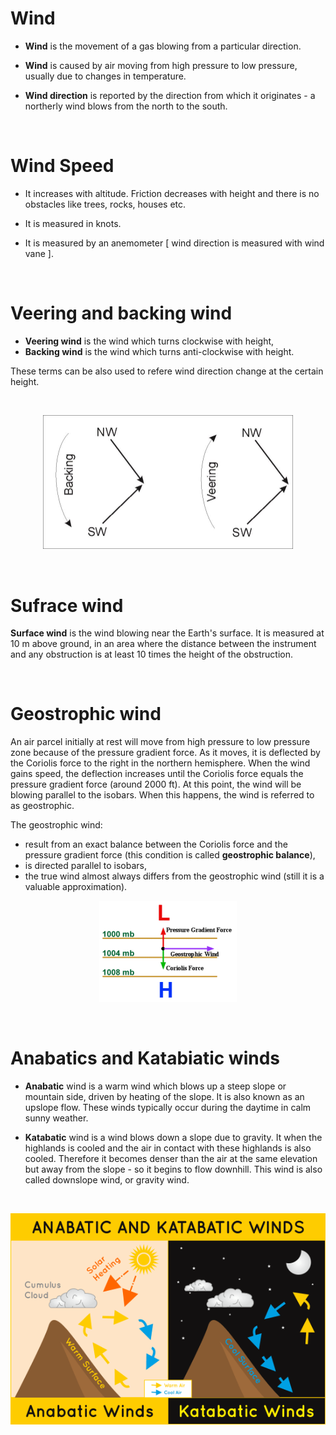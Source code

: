 # Wind

- **Wind** is the movement of a gas blowing from a particular direction.

- **Wind** is caused by air moving from high pressure to low pressure, usually due to changes in temperature.

- **Wind direction** is reported by the direction from which it originates - a northerly wind blows from the north to the south.

<br/>

# Wind Speed

- It increases with altitude. Friction decreases with height and there is no obstacles like trees, rocks, houses etc. 

- It is measured in knots.

- It is measured by an anemometer [ wind direction is measured with wind vane ].

<br/>

# Veering and backing wind

- **Veering wind** is the wind which turns clockwise with height,
- **Backing wind** is the wind which turns anti-clockwise with height.

These terms can be also used to refere wind direction change at the certain height. 

<br/>

<p align="center">
  <img width="400" src="/imgs/backing-veering.jpg">
</p>

<br/>

# Sufrace wind

**Surface wind** is the wind blowing near the Earth's surface. It is measured at 10 m above ground, in an area where the distance between the instrument and any obstruction is at least 10 times the height of the obstruction.

<br/>

# Geostrophic wind

An air parcel initially at rest will move from high pressure to low pressure zone because of the pressure gradient force. As it moves, it is deflected by the Coriolis force to the right in the northern hemisphere. When the wind gains speed, the deflection increases until the Coriolis force equals the pressure gradient force (around 2000 ft). At this point, the wind will be blowing parallel to the isobars. When this happens, the wind is referred to as geostrophic.

The geostrophic wind:
- result from an exact balance between the Coriolis force and the pressure gradient force (this condition is called **geostrophic balance**),
- is directed parallel to isobars,
- the true wind almost always differs from the geostrophic wind (still it is a valuable approximation).

<p align="center">
  <img  src="/imgs/geostrophic-wind.gif">
</p>

<br/>


# Anabatics and Katabiatic winds

- **Anabatic** wind is a warm wind which blows up a steep slope or mountain side, driven by heating of the slope. It is also known as an upslope flow. These winds typically occur during the daytime in calm sunny weather. 

- **Katabatic** wind is a wind blows down a slope due to gravity. It when the highlands is cooled and the air in contact with these highlands is also cooled. Therefore it becomes denser than the air at the same elevation but away from the slope - so it begins to flow downhill. This wind is also called downslope wind, or gravity wind.

<br/>

<p align="center">
  <img width="auto" src="/imgs/anabatic-katabatic-winds.jpg">
</p>
 
<br/>
